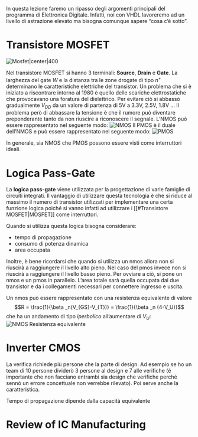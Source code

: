 In questa lezione faremo un ripasso degli argomenti principali del programma di Elettronica Digitale. Infatti, noi con VHDL lavoreremo ad un livello di astrazione elevato ma bisogna comunque sapere “cosa c’è sotto”.
# Transistore MOSFET

![Mosfet|center|400](https://www.edutecnica.it/elettronica/mosfet/1.png)

Nel transistore MOSFET si hanno 3 terminali: **Source**, **Drain** e **Gate**.
La larghezza del gate $W$ e la distanza tra le zone drogate di tipo $n^+$ determinano le caratteristiche elettriche del transistor. 
Un problema che si è iniziato a riscontrare intorno al 1980 è quello delle scariche elettrostatiche che provocavano una foratura del dielettrico. Per evitare ciò si abbassò gradualmente $V_{DD}$ da un valore di partenza di 5V a 3.3V, 2.5V, 1.8V …
Il problema però di abbassare la tensione è che il rumore può diventare preponderante tanto da non riuscire a riconoscere il segnale. 
L’NMOS può essere rappresentato nel seguente modo:
![NMOS]()
Il PMOS è il duale dell’NMOS e può essere rappresentato nel seguente modo: 
![PMOS]()

In generale, sia NMOS che PMOS possono essere visti come interruttori ideali. 

# Logica Pass-Gate

La **logica pass-gate** viene utilizzata per la progettazione di varie famiglie di circuiti integrati. Il vantaggio di utilizzare questa tecnologia è che si riduce al massimo il numero di transistor utilizzati per implementare una certa funzione logica poiché si vanno infatti ad utilizzare i [[#Transistore MOSFET|MOSFET]] come interruttori. 

Quando si utilizza questa logica bisogna considerare: 
- tempo di propagazione
- consumo di potenza dinamica
- area occupata

Inoltre, è bene ricordarsi che quando si utilizza un nmos allora non si riuscirà a raggiungere il livello alto pieno. Nel caso del pmos invece non si riuscirà a raggiungere il livello basso pieno.
Per ovviare a ciò, si pone un nmos e un pmos in parallelo. L’area totale sarà quella occupata dai due transistor e da i collegamenti necessari per connettere ingresso e uscita. 

Un nmos può essere rappresentato con una resistenza equivalente di valore $$R = \frac{1}{\beta _n(V_{GS}-V_{T})} = \frac{1}{\beta _n (4-V_U)}$$
che ha un andamento di tipo *iperbolico* all’aumentare di $V_U$:
![NMOS Resistenza equivalente]()
# Inverter CMOS

La verifica richiede più persone che la parte di design. Ad esempio se ho un team di 10 persone dividerò 3 persone al design e 7 alle verifiche (è importante che non facciano entrambi sia design che verifiche perché sennò un errore concettuale non verrebbe rilevato).
Poi serve anche la caratteristica.

Tempo di propagazione dipende dalla capacità equivalente
# Review of IC Manufacturing